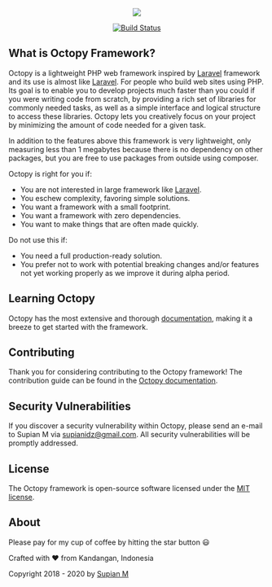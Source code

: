 <p align="center">
	<img src="https://i.ibb.co/gWgwg2m/230.png">
</p>

<p align="center">
	<a href="https://travis-ci.org/SupianIDz/OctopyFramework">
		<img src="https://travis-ci.org/SupianIDz/OctopyFramework.svg?branch=master" alt="Build Status">
	</a>
</p>

## What is Octopy Framework?

Octopy is a lightweight PHP web framework inspired by [Laravel](https://laravel.com/) framework and its use is almost like [Laravel](https://laravel.com/). For people who build web sites using PHP. Its goal is to enable you to develop projects much faster than you could if you were writing code from scratch, by providing a rich set of libraries for commonly needed tasks, as well as a simple interface and logical structure to access these libraries. Octopy lets you creatively focus on your project by minimizing the amount of code needed for a given task.

In addition to the features above this framework is very lightweight, only measuring less than 1 megabytes because there is no dependency on other packages, but you are free to use packages from outside using composer.

Octopy is right for you if:

* You are not interested in large framework like [Laravel](https://laravel.com/).
* You eschew complexity, favoring simple solutions.
* You want a framework with a small footprint.
* You want a framework with zero dependencies.
* You want to make things that are often made quickly.

Do not use this if:

* You need a full production-ready solution.
* You prefer not to work with potential breaking changes and/or features not yet working properly as we improve it during alpha period.


## Learning Octopy

Octopy has the most extensive and thorough [documentation](https://framework.octopy.id/docs/welcome/), making it a breeze to get started with the framework.

## Contributing

Thank you for considering contributing to the Octopy framework! The contribution guide can be found in the [Octopy documentation](https://framework.octopy.id/docs/contribution/).

## Security Vulnerabilities

If you discover a security vulnerability within Octopy, please send an e-mail to Supian M via [supianidz@gmail.com](mailto:supianidz@gmail.com). All security vulnerabilities will be promptly addressed.

## License

The Octopy framework is open-source software licensed under the [MIT license](https://opensource.org/licenses/MIT).

## About

Please pay for my cup of coffee by hitting the star button :smiley:

Crafted with :heart: from Kandangan, Indonesia

Copyright 2018 - 2020 by [Supian M](mailto:supianidz@gmail.com)